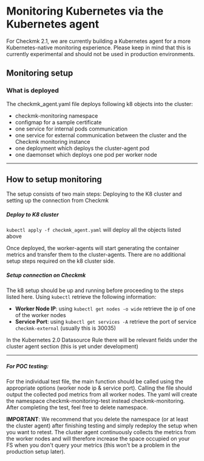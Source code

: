 # Monitoring Kubernetes via the Kubernetes agent
For Checkmk 2.1, we are currently building a Kubernetes agent for a more Kubernetes-native monitoring experience. 
Please keep in mind that this is currently experimental and should not be used in production environments.


## Monitoring setup

### What is deployed
The checkmk_agent.yaml file deploys following k8 objects into the cluster:
* checkmk-monitoring namespace
* configmap for a sample certificate
* one service for internal pods communication
* one service for external communication between the cluster and the Checkmk monitoring instance
* one deployment which deploys the cluster-agent pod
* one daemonset which deploys one pod per worker node

---

## How to setup monitoring

The setup consists of two main steps: Deploying to the K8 cluster and setting up the connection from Checkmk

##### Deploy to K8 cluster

`kubectl apply -f checkmk_agent.yaml` will deploy all the objects listed above

Once deployed, the worker-agents will start generating the container metrics and transfer them to the cluster-agents. 
There are no additional setup steps required on the k8 cluster side.


##### Setup connection on Checkmk 

The k8 setup should be up and running before proceeding to the steps listed here. Using `kubectl` retrieve the following
information:


* **Worker Node IP**: using `kubectl get nodes -o wide` retrieve the ip of one of the worker nodes
* **Service Port**: using `kubectl get services -A` retrieve the port of service `checkmk-external` (usually this is 30035)


In the Kubernetes 2.0 Datasource Rule there will be relevant fields under the cluster agent section (this is yet under development)

---
 
##### For POC testing:

For the individual test file, the main function should be called using the appropriate options (worker node ip & 
service port). Calling the file should output the collected pod metrics from all worker nodes. The yaml will create 
the namespace checkmk-monitoring-test instead checkmk-monitoring. After completing the test, feel free to delete 
namespace.


**IMPORTANT**: We recommend that you delete the namespace (or at least the cluster agent) after finishing testing and simply redeploy the 
setup when you want to retest. The cluster agent continuously collects the metrics from the worker nodes and will therefore increase the 
space occupied on your FS when you don't query your metrics (this won't be a problem in the production setup later).
